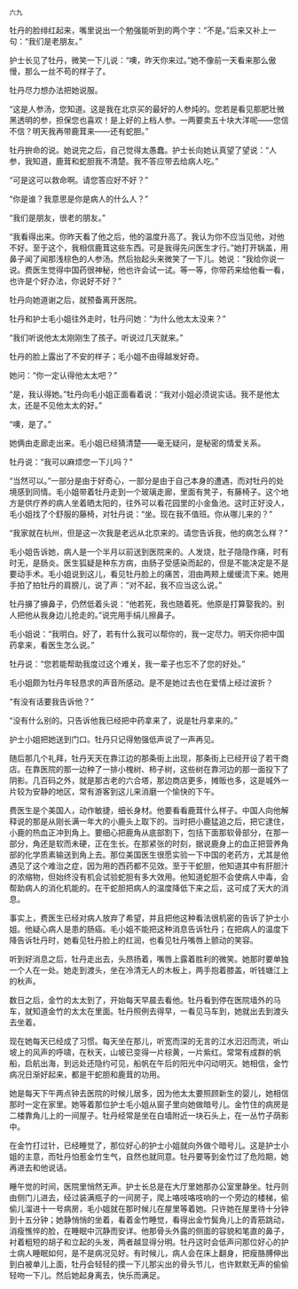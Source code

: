     六九 

   牡丹的脸绯红起来，嘴里说出一个勉强能听到的两个字：“不是。”后来又补上一句：“我们是老朋友。”

   护士长见了牡丹，微笑一下儿说：“噢，昨天你来过。”她不像前一天看来那么傲慢，那么一丝不苟的样子了。

   牡丹尽力想办法把她说服。

   “这是人参汤，您知道。这是我在北京买的最好的人参炖的。您若是看见那肥壮微黑透明的参，担保您也喜欢！是上好的上档人参。一两要卖五十块大洋呢——您信不信？明天我再带鹿茸来——还有蛇胆。”

   牡丹拚命的说。她说完之后，自己觉得太愚蠢。护士长向她认真望了望说：“人参，我知道，鹿茸和蛇胆我不清楚。我不答应带去给病人吃。”

   “可是这可以救命啊。请您答应好不好？”

   “你是谁？我意思是你是病人的什么人？”

   “我们是朋友，很老的朋友。”

   “我看得出来。你昨天看了他之后，他的温度升高了。我认为你不应当见他，对他不好。至于这个，我相信鹿茸这些东西。可是我得先问医生才行。”她打开锅盖，用鼻子闻了闻那浅棕色的人参汤。然后抬起头来微笑了一下儿。她说：“我给你说一说。费医生觉得中国药很神秘，他也许会试一试。等一等，你带药来给他看一看，也许是个好办法，你说好不好？”

   牡丹向她道谢之后，就预备离开医院。

   牡丹和护士毛小姐往外走时，牡丹问她：“为什么他太太没来？”

   “我们听说他太太刚刚生了孩子。听说过几天就来。”

   牡丹的脸上露出了不安的样子；毛小姐不由得越发好奇。

   她问：“你一定认得他太太吧？”

   “是，我认得她。”牡丹向毛小姐正面看着说：“我对小姐必须说实话。我不是他太太，还是不见他太太的好。”

   “噢，是了。”

   她俩由走廊走出来。毛小姐已经猜清楚——毫无疑问，是秘密的情爱关系。

   牡丹说：“我可以麻烦您一下儿吗？”

   “当然可以。”一部分是由于好奇心，一部分是由于自己本身的遭遇，而对牡丹的处境感到同情。毛小姐带着牡丹走到一个玻璃走廊，里面有凳子，有藤椅子。这个地方是供疗养的病人坐着晒太阳的，往外可以看花园里的小金鱼池。这时正好没人，毛小姐找了个舒服的藤椅，对牡丹说：“坐。现在我不值班。你从哪儿来的？”

   “我家就在杭州，但是这一次我是老远从北京来的。请您告诉我，他的病怎么样？”

   毛小姐告诉她，病人是一个半月以前送到医院来的。人发烧，肚子隐隐作痛，时有时无，是肠炎。医生狐疑是种东方病，由肠子受感染而起的，但是不能决定是不是要动手术。毛小姐说到这儿，看见牡丹脸上的痛苦，泪由两颊上缓缓流下来。她用手拍了拍牡丹的肩膀儿，说了声：“对不起，我不应当这么说。”

   牡丹擤了擤鼻子，仍然低着头说：“他若死，我也随着死。他原是打算娶我的。别人把他从我身边儿抢走的。”说完用手绢儿擦鼻子。

   毛小姐说：“我明白。好了，若有什么我可以帮你的，我一定尽力。明天你把中国药拿来，看医生怎么说。”

   牡丹说：“您若能帮助我度过这个难关，我一辈子也忘不了您的好处。”

   毛小姐颇为牡丹年轻恳求的声音所感动。是不是她过去也在爱情上经过波折？

   “有没有话要我告诉他？”

   “没有什么别的。只告诉他我已经把中药拿来了，说是牡丹拿来的。”

   护士小姐把她送到门口。牡丹只记得勉强低声说了一声再见。

   随后那几个礼拜，牡丹天天在靠江边的那条街上出现，那条街上已经开设了若干商店。在靠医院的那一边种了一排小槐树、柿子树，这些树在靠河边的那一面投下了阴影。几百码之外，就是那古老的六合塔，那边商店更多，摊贩也多，这是城外一片较为安静的地区，常有游客到这儿来消磨一个愉快的下午。

   费医生是个美国人，动作敏捷，细长身材。他要看看鹿茸什么样子。中国人向他解释说的那是从刚长满一年大的小鹿头上取下的。当时把小鹿猛追之后，把它逮住，小鹿的热血正冲到角上。要细心把鹿角从底部割下，包括下面那软骨部分，在那一部分，角还是软而未硬，正在生长。在那紧张的时刻，据说鹿身上的血正把营养角部的化学质素输送到角上去。那位美国医生很愿实验一下中国的老药方，尤其是他遇见了这个难治之症，因为用的西药都不见效。至于干蛇胆，他知道其中有肝胆汁的浓缩物，但始终没有机会试验蛇胆有多大效用。他知道蛇胆不会使病人中毒，会帮助病人的消化机能的。在干蛇胆把病人的温度降低下来之后，这可成了天大的消息。

   事实上，费医生已经对病人放弃了希望，并且把他这种看法很机密的告诉了护士小姐。他疑心病人是患的肠癌。毛小姐不能把这种消息告诉牡丹；在把病人的温度下降告诉牡丹时，她看见牡丹脸上的红润，也看见牡丹嘴唇上颤动的笑容。

   听到好消息之后，牡丹走出去，头昂扬着，嘴唇上露着胜利的微笑。她那时要单独一个人在一处。她走到渡头，坐在冷清无人的木板上，两手抱着膝盖，听钱塘江上的秋声。

   数日之后，金竹的太太到了，开始每天早晨去看他。牡丹看到停在医院墙外的马车，就知道金竹的太太在里面。牡丹照例去得早，一看见马车到，她就出去到渡头去坐着。

   现在她每天已经成了习惯。每天坐在那儿，听宽而深的无言的江水汩汩而流，听山坡上的风声的呼啸，在秋天，山坡已变得一片棕黄，一片紫红。常常有成群的帆船，启航出海，到远处还隐约可见，船帆在午后的阳光中闪动明灭。她相信，金竹病况日渐好起来，都是干蛇胆和鹿茸的功用。

   她是每天下午两点钟去医院的时候儿居多，因为他太太要照顾新生的婴儿，她相信那时一定在家里。她等着那位护士毛小姐从窗子里向她做暗号儿。金竹住的病房是二楼靠角儿上的一间屋子。牡丹经常是坐在白墙附近一块石头上，在一丛竹子荫影中。

   在金竹打过针，已经睡觉了，那位好心的护士小姐就向外做个暗号儿。这是护士小姐的主意，而牡丹怕惹金竹生气，自然也就同意。牡丹要等到金竹过了危险期，她再进去和他说话。

   睡午觉的时间，医院里悄然无声。护士长总是在大厅里她那办公室里静坐。牡丹则由侧门儿进去，经过装满瓶子的一间房子，爬上咯吱咯吱响的一个旁边的楼梯，偷偷儿溜进十一号病房，毛小姐就在那时候儿在屋里等着她。只许她在屋里待十分钟到十五分钟；她静悄悄的坐着，看着金竹睡觉，看得出金竹鬓角儿上的青筋跳动，消瘦憔悴的脸，在睡眠中沉静而安详。他那骨头外露的侧面的容貌和笔直的鼻子，衬着粗短的胡子和立起的头发，两者越显得分明。牡丹这时会低声问那位好心的护士病人睡眠如何，是不是病况见好。有时候儿，病人会在床上翻身，把瘦胳膊伸出到白被单儿上面，牡丹会轻轻的摸一下儿那尖出的骨头节儿，也许默默无声的偷偷轻吻一下儿。然后她起身离去，快乐而满足。

